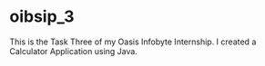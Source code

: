 # oibsip_3
This is the Task Three of my Oasis Infobyte Internship. I created a Calculator Application using Java.
